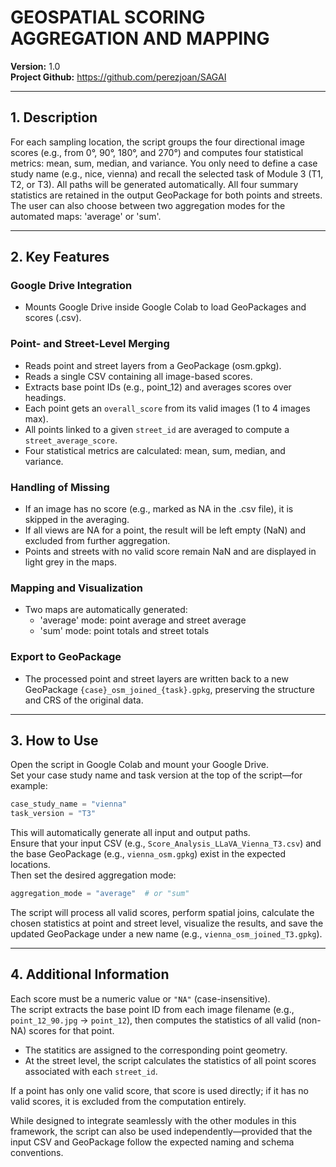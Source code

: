 # GEOSPATIAL SCORING AGGREGATION AND MAPPING
**Version:** 1.0   
**Project Github:** https://github.com/perezjoan/SAGAI

---

## 1. Description

For each sampling location, the script groups the four directional image scores (e.g., from 0°, 90°, 180°, and 270°) and computes four statistical metrics: mean, sum, median, and variance. You only need to define a case study name (e.g., nice, vienna) and recall the selected task of Module 3 (T1, T2, or T3). All paths will be generated automatically. All four summary statistics are retained in the output GeoPackage for both points and streets. The user can also choose between two aggregation modes for the automated maps: 'average' or 'sum'.

---

## 2. Key Features

### Google Drive Integration
- Mounts Google Drive inside Google Colab to load GeoPackages and scores (.csv).

### Point- and Street-Level Merging
- Reads point and street layers from a GeoPackage (osm.gpkg).
- Reads a single CSV containing all image-based scores.
- Extracts base point IDs (e.g., point_12) and averages scores over headings.
- Each point gets an `overall_score` from its valid images (1 to 4 images max).
- All points linked to a given `street_id` are averaged to compute a `street_average_score`.
- Four statistical metrics are calculated: mean, sum, median, and variance.

### Handling of Missing
- If an image has no score (e.g., marked as NA in the .csv file), it is skipped in the averaging.
- If all views are NA for a point, the result will be left empty (NaN) and excluded from further aggregation.
- Points and streets with no valid score remain NaN and are displayed in light grey in the maps.

### Mapping and Visualization
- Two maps are automatically generated:  
  - 'average' mode: point average and street average  
  - 'sum' mode: point totals and street totals

### Export to GeoPackage
- The processed point and street layers are written back to a new GeoPackage `{case}_osm_joined_{task}.gpkg`, preserving the structure and CRS of the original data.

---

## 3. How to Use

Open the script in Google Colab and mount your Google Drive.  
Set your case study name and task version at the top of the script—for example:  
```python
case_study_name = "vienna"
task_version = "T3"
```

This will automatically generate all input and output paths.  
Ensure that your input CSV (e.g., `Score_Analysis_LLaVA_Vienna_T3.csv`) and the base GeoPackage (e.g., `vienna_osm.gpkg`) exist in the expected locations.  
Then set the desired aggregation mode:  
```python
aggregation_mode = "average"  # or "sum"
```

The script will process all valid scores, perform spatial joins, calculate the chosen statistics at point and street level, visualize the results, and save the updated GeoPackage under a new name (e.g., `vienna_osm_joined_T3.gpkg`).

---

## 4. Additional Information

Each score must be a numeric value or `"NA"` (case-insensitive).  
The script extracts the base point ID from each image filename (e.g., `point_12_90.jpg` → `point_12`), then computes the statistics of all valid (non-NA) scores for that point.

- The statitics are assigned to the corresponding point geometry.
- At the street level, the script calculates the statistics of all point scores associated with each `street_id`.

If a point has only one valid score, that score is used directly; if it has no valid scores, it is excluded from the computation entirely.

While designed to integrate seamlessly with the other modules in this framework, the script can also be used independently—provided that the input CSV and GeoPackage follow the expected naming and schema conventions.
